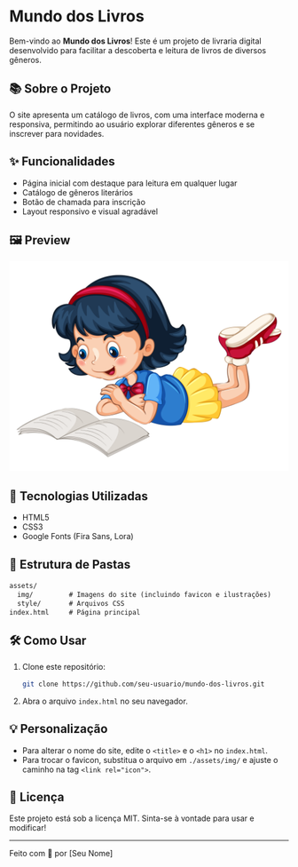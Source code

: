 # Mundo dos Livros

Bem-vindo ao **Mundo dos Livros**! Este é um projeto de livraria digital desenvolvido para facilitar a descoberta e leitura de livros de diversos gêneros.

## 📚 Sobre o Projeto
O site apresenta um catálogo de livros, com uma interface moderna e responsiva, permitindo ao usuário explorar diferentes gêneros e se inscrever para novidades.

## ✨ Funcionalidades
- Página inicial com destaque para leitura em qualquer lugar
- Catálogo de gêneros literários
- Botão de chamada para inscrição
- Layout responsivo e visual agradável

## 🖼️ Preview
![Preview do site](./assets/img/girl_reading.png)

## 🚀 Tecnologias Utilizadas
- HTML5
- CSS3
- Google Fonts (Fira Sans, Lora)

## 📁 Estrutura de Pastas
```
assets/
  img/         # Imagens do site (incluindo favicon e ilustrações)
  style/       # Arquivos CSS
index.html     # Página principal
```

## 🛠️ Como Usar
1. Clone este repositório:
   ```bash
   git clone https://github.com/seu-usuario/mundo-dos-livros.git
   ```
2. Abra o arquivo `index.html` no seu navegador.

## 💡 Personalização
- Para alterar o nome do site, edite o `<title>` e o `<h1>` no `index.html`.
- Para trocar o favicon, substitua o arquivo em `./assets/img/` e ajuste o caminho na tag `<link rel="icon">`.

## 📄 Licença
Este projeto está sob a licença MIT. Sinta-se à vontade para usar e modificar!

---

Feito com 💙 por [Seu Nome] 
